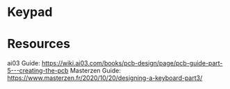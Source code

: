 # Keypad


# Resources
ai03 Guide:       https://wiki.ai03.com/books/pcb-design/page/pcb-guide-part-5---creating-the-pcb
Masterzen Guide:  https://www.masterzen.fr/2020/10/20/designing-a-keyboard-part3/
